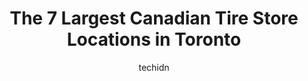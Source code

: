 ---
layout: ampstory
image: https://i0.wp.com/www.auto.or.id/wp-content/uploads/2023/06/canadian-tire-0-toronto-1686321856.jpeg?resize=640,853
author: techidn
featured: false
description: Toronto, Ontario, Canada is a haven for Canadian Tire enthusiasts, boasting an impressive array of 7 top-notch establishments. Whether youre a seasoned connoisseur or simply curious to expl
title: The 7 Largest Canadian Tire Store Locations in Toronto
cover:
   title: The 7 Largest Canadian Tire Store Locations in Toronto
   subtitle: AUTO.OR.ID
   background: https://www.auto.or.id/wp-content/uploads/2023/06/canadian-tire-0-toronto-1686321856.jpeg

pages: 
 - layout: thirds
   top: <h1>#1 Canadian Tire</h1>
   bottom: "<p>A decent place to go for anything you might need for household or sporting goods. However, if you are not familiar with the store, then it is very challenging to find cer</p>"
   background: https://www.auto.or.id/wp-content/uploads/2023/06/canadian-tire-1-toronto-1686321857.jpeg
   backgroundblur: true
 - layout: thirds
   top: <h1>#2 Canadian Tire</h1>
   bottom: "<p>4630 Sheppard Ave E, Scarborough, ON M1S 3V5, Canada</p>"
   background: https://www.auto.or.id/wp-content/uploads/2023/06/canadian-tire-2-toronto-1686321857.jpeg
   cta:
      link: https://www.auto.or.id/the-7-largest-canadian-tire-store-locations-in-toronto/
      text: The 7 Largest Canadian Tire Store Locations in Toronto
 - layout: thirds
   top: <h1>#3 Canadian Tire</h1>
   bottom: "<p>1608 The Queensway, Etobicoke, ON M8Z 1V1, Canada</p>"
   background: https://images.unsplash.com/photo-1541443131876-44b03de101c5?ixlib=rb-4.0.3&ixid=MnwxMjA3fDB8MHxwaG90by1wYWdlfHx8fGVufDB8fHx8&auto=format&fit=crop&w=640&h=853&q=80
   cta:
      link: https://www.auto.or.id/the-7-largest-canadian-tire-store-locations-in-toronto/
      text: The 7 Largest Canadian Tire Store Locations in Toronto
 - layout: thirds
   top: <h1>#4 Canadian Tire</h1>
   bottom: "<p>2129 St Clair Ave W, Toronto, ON M6N 5B4, Canada</p>"
   background: https://images.unsplash.com/photo-1576933694662-fd6790fe98e9?ixlib=rb-4.0.3&ixid=MnwxMjA3fDB8MHxwaG90by1wYWdlfHx8fGVufDB8fHx8&auto=format&fit=crop&w=640&h=853&q=80
   cta:
      link: https://www.auto.or.id/the-7-largest-canadian-tire-store-locations-in-toronto/
      text: The 7 Largest Canadian Tire Store Locations in Toronto
 - layout: thirds
   top: <h1>#5 Canadian Tire</h1>
   bottom: "<p>Eglinton Town Centre, 1901 Eglinton Avenue East, Scarborough, ON M1L 2L8, Canada</p>"
   background: https://images.unsplash.com/photo-1637160967973-88751d581827?ixlib=rb-4.0.3&ixid=MnwxMjA3fDB8MHxwaG90by1wYWdlfHx8fGVufDB8fHx8&auto=format&fit=crop&w=640&h=853&q=80
   cta:
      link: https://www.auto.or.id/the-7-largest-canadian-tire-store-locations-in-toronto/
      text: The 7 Largest Canadian Tire Store Locations in Toronto
 - layout: thirds
   top: <h1>#6 Canadian Tire - Yonge & Steeles, ON</h1>
   bottom: "<p>Centrepoint Mall, 6310 Yonge St, Toronto, ON M2M 3X4, Canada</p>"
   background: https://images.unsplash.com/photo-1594420307681-9abf0349f8e2?ixlib=rb-4.0.3&ixid=MnwxMjA3fDB8MHxwaG90by1wYWdlfHx8fGVufDB8fHx8&auto=format&fit=crop&w=640&h=853&q=80
   cta:
      link: https://www.auto.or.id/the-7-largest-canadian-tire-store-locations-in-toronto/
      text: The 7 Largest Canadian Tire Store Locations in Toronto
 - layout: thirds
   top: <h1>#7 Canadian Tire</h1>
   bottom: "<p>1025 Lake Shore Blvd E, Toronto, ON M4M 1B4, Canada</p>"
   background: https://images.unsplash.com/photo-1603224683825-22b15546560d?ixlib=rb-4.0.3&ixid=MnwxMjA3fDB8MHxwaG90by1wYWdlfHx8fGVufDB8fHx8&auto=format&fit=crop&w=640&h=853&q=80
   cta:
      link: https://www.auto.or.id/the-7-largest-canadian-tire-store-locations-in-toronto/
      text: The 7 Largest Canadian Tire Store Locations in Toronto
 - layout: thirds
   middle: Continue reading...
   background: https://images.unsplash.com/photo-1548084564-80dcdf78c07d?ixlib=rb-4.0.3&ixid=MnwxMjA3fDB8MHxwaG90by1wYWdlfHx8fGVufDB8fHx8&auto=format&fit=crop&w=640&h=853&q=80
   cta:
      link: https://www.auto.or.id/the-7-largest-canadian-tire-store-locations-in-toronto/
      text: The 7 Largest Canadian Tire Store Locations in Toronto

---